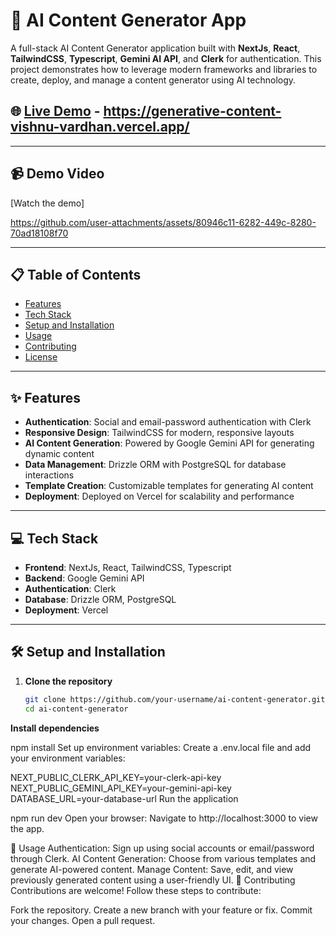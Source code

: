 # 🚀 AI Content Generator App

A full-stack AI Content Generator application built with **NextJs**, **React**, **TailwindCSS**, **Typescript**, **Gemini AI API**, and **Clerk** for authentication. This project demonstrates how to leverage modern frameworks and libraries to create, deploy, and manage a content generator using AI technology.

## 🌐 [Live Demo](#) - https://generative-content-vishnu-vardhan.vercel.app/

---

## 📹 Demo Video

[Watch the demo]



https://github.com/user-attachments/assets/80946c11-6282-449c-8280-70ad18108f70



---

## 📋 Table of Contents

- [Features](#features)
- [Tech Stack](#tech-stack)
- [Setup and Installation](#setup-and-installation)
- [Usage](#usage)
- [Contributing](#contributing)
- [License](#license)

---

## ✨ Features

- **Authentication**: Social and email-password authentication with Clerk
- **Responsive Design**: TailwindCSS for modern, responsive layouts
- **AI Content Generation**: Powered by Google Gemini API for generating dynamic content
- **Data Management**: Drizzle ORM with PostgreSQL for database interactions
- **Template Creation**: Customizable templates for generating AI content
- **Deployment**: Deployed on Vercel for scalability and performance

---

## 💻 Tech Stack

- **Frontend**: NextJs, React, TailwindCSS, Typescript
- **Backend**: Google Gemini API
- **Authentication**: Clerk
- **Database**: Drizzle ORM, PostgreSQL
- **Deployment**: Vercel

---

## 🛠️ Setup and Installation

1. **Clone the repository**
   ```bash
   git clone https://github.com/your-username/ai-content-generator.git
   cd ai-content-generator

**Install dependencies**


npm install
Set up environment variables: Create a .env.local file and add your environment variables:

NEXT_PUBLIC_CLERK_API_KEY=your-clerk-api-key
NEXT_PUBLIC_GEMINI_API_KEY=your-gemini-api-key
DATABASE_URL=your-database-url
Run the application

npm run dev
Open your browser: Navigate to http://localhost:3000 to view the app.

🚀 Usage
Authentication: Sign up using social accounts or email/password through Clerk.
AI Content Generation: Choose from various templates and generate AI-powered content.
Manage Content: Save, edit, and view previously generated content using a user-friendly UI.
🤝 Contributing
Contributions are welcome! Follow these steps to contribute:

Fork the repository.
Create a new branch with your feature or fix.
Commit your changes.
Open a pull request.
